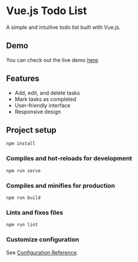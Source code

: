 # Vue.js Todo List

A simple and intuitive todo list built with Vue.js.

## Demo

You can check out the live demo [here](#your-demo-link).

## Features

- Add, edit, and delete tasks
- Mark tasks as completed
- User-friendly interface
- Responsive design

## Project setup
```
npm install
```

### Compiles and hot-reloads for development
```
npm run serve
```

### Compiles and minifies for production
```
npm run build
```

### Lints and fixes files
```
npm run lint
```

### Customize configuration
See [Configuration Reference](https://cli.vuejs.org/config/).
